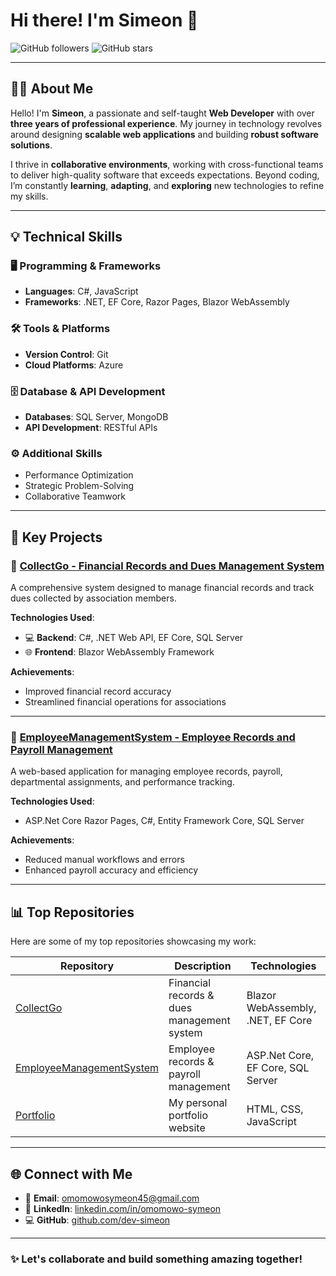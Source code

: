 # Hi there! I'm Simeon 👋

![GitHub followers](https://img.shields.io/github/followers/dev-simeon?style=social) ![GitHub stars](https://img.shields.io/github/stars/dev-simeon?style=social)

---

## 👨‍💻 About Me

Hello! I'm **Simeon**, a passionate and self-taught **Web Developer** with over **three years of professional experience**. My journey in technology revolves around designing **scalable web applications** and building **robust software solutions**.

I thrive in **collaborative environments**, working with cross-functional teams to deliver high-quality software that exceeds expectations. Beyond coding, I’m constantly **learning**, **adapting**, and **exploring** new technologies to refine my skills.

---

## 💡 Technical Skills

### 🖥️ Programming & Frameworks
- **Languages**: C#, JavaScript
- **Frameworks**: .NET, EF Core, Razor Pages, Blazor WebAssembly

### 🛠️ Tools & Platforms
- **Version Control**: Git
- **Cloud Platforms**: Azure

### 🗄️ Database & API Development
- **Databases**: SQL Server, MongoDB
- **API Development**: RESTful APIs

### ⚙️ Additional Skills
- Performance Optimization
- Strategic Problem-Solving
- Collaborative Teamwork

---

## 🌟 Key Projects

### 🚀 [CollectGo - Financial Records and Dues Management System](https://github.com/dev-simeon/CollectGo)
A comprehensive system designed to manage financial records and track dues collected by association members.

**Technologies Used**:
- 💻 **Backend**: C#, .NET Web API, EF Core, SQL Server
- 🌐 **Frontend**: Blazor WebAssembly Framework

**Achievements**:
- Improved financial record accuracy
- Streamlined financial operations for associations

---

### 🏢 [EmployeeManagementSystem - Employee Records and Payroll Management](https://github.com/dev-simeon/EmployeeManagementSystem)
A web-based application for managing employee records, payroll, departmental assignments, and performance tracking.

**Technologies Used**:
- ASP.Net Core Razor Pages, C#, Entity Framework Core, SQL Server

**Achievements**:
- Reduced manual workflows and errors
- Enhanced payroll accuracy and efficiency

---

## 📊 Top Repositories

Here are some of my top repositories showcasing my work:

| **Repository** | **Description** | **Technologies** |
|----------------|-----------------|------------------|
| [CollectGo](https://github.com/dev-simeon/CollectGo) | Financial records & dues management system | Blazor WebAssembly, .NET, EF Core |
| [EmployeeManagementSystem](https://github.com/dev-simeon/EmployeeManagementSystem) | Employee records & payroll management | ASP.Net Core, EF Core, SQL Server |
| [Portfolio](https://github.com/dev-simeon/Portfolio) | My personal portfolio website | HTML, CSS, JavaScript |

---

## 🌐 Connect with Me

- 📧 **Email**: [omomowosymeon45@gmail.com](mailto:omomowosymeon45@gmail.com)
- 🔗 **LinkedIn**: [linkedin.com/in/omomowo-symeon](https://www.linkedin.com/in/omomowo-symeon-ba05502a8/)
- 💻 **GitHub**: [github.com/dev-simeon](https://github.com/dev-simeon)

---

### ✨ Let's collaborate and build something amazing together!

